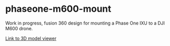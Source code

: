 # phaseone-m600-mount
Work in progress, fusion 360 design for mounting a Phase One IXU to a DJI M600 drone.

[Link to 3D model viewer](https://a360.co/2Ytw6Hl)



